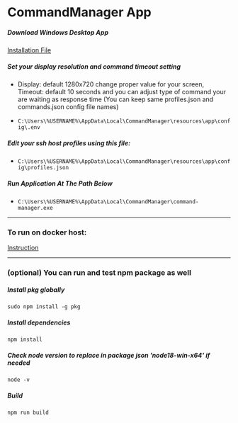 # CommandManager App

##### Download Windows Desktop App

[Installation File](https://drive.google.com/drive/folders/1Fw_sANe6mx-e9P2E3e_leCb6ssTtbbGt?usp=drive_link)

##### Set your display resolution and command timeout setting

- Display: default 1280x720 change proper value for your screen, Timeout: default 10 seconds and you can adjust type of command your are waiting as response time (You can keep same profiles.json and commands.json config file names)

- `C:\Users\%USERNAME%\AppData\Local\CommandManager\resources\app\config\.env`

##### Edit your ssh host profiles using this file:

- `C:\Users\%USERNAME%\AppData\Local\CommandManager\resources\app\config\profiles.json`

##### Run Application At The Path Below

- `C:\Users\%USERNAME%\AppData\Local\CommandManager\command-manager.exe`

---

### To run on docker host:

[Instruction](https://hub.docker.com/r/eaeoz/command-manager-docker)

---

### (optional) You can run and test npm package as well

##### Install pkg globally

`sudo npm install -g pkg`

##### Install dependencies

`npm install`

##### Check node version to replace in package json 'node18-win-x64' if needed

`node -v`

##### Build

`npm run build`
